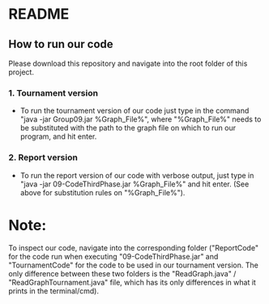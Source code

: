 # README

## How to run our code
Please download this repository and navigate into the root folder of this project.
### 1. Tournament version

- To run the tournament version of our code just type in the command "java -jar Group09.jar %Graph_File%", where "%Graph_File%" needs to be substituted with the path to the graph file on which to run our program, and hit enter.

### 2. Report version

 - To run the report version of our code with verbose output, just type in "java -jar 09-CodeThirdPhase.jar %Graph_File%" and hit enter. (See above for substitution rules on "%Graph_File%"). 


# Note:
To inspect our code, navigate into the corresponding folder ("ReportCode" for the code run when executing "09-CodeThirdPhase.jar" and "TournamentCode" for the code to be used in our tournament version. The only difference between these two folders is the "ReadGraph.java" / "ReadGraphTournament.java" file, which has its only differences in what it prints in the terminal/cmd).
